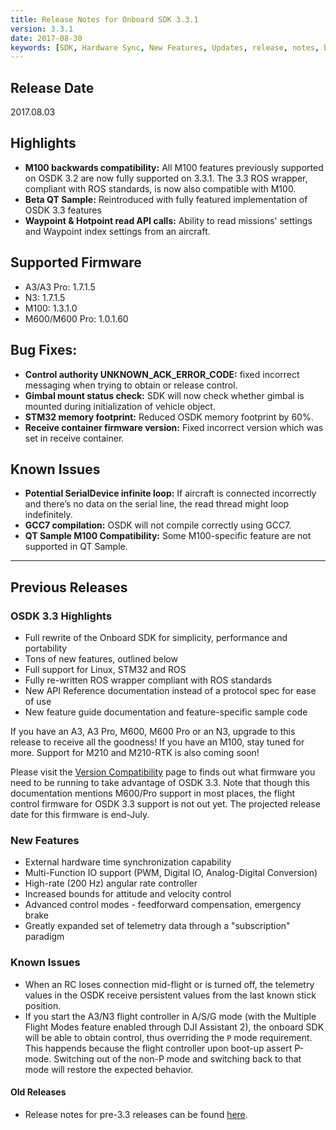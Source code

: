 ```yaml
---
title: Release Notes for Onboard SDK 3.3.1
version: 3.3.1
date: 2017-08-30
keywords: [SDK, Hardware Sync, New Features, Updates, release, notes, bugs, M100, Qt]
---
```


## Release Date

2017.08.03

## Highlights

- **M100 backwards compatibility:** All M100 features previously supported on OSDK 3.2 are now fully supported on 3.3.1. The 3.3 ROS wrapper, compliant with ROS standards, is now also compatible with M100.
- **Beta QT Sample:** Reintroduced with fully featured implementation of OSDK 3.3 features
- **Waypoint & Hotpoint read API calls:** Ability to read missions' settings and Waypoint index settings from an aircraft.

## Supported Firmware
- A3/A3 Pro: 1.7.1.5
- N3: 1.7.1.5
- M100: 1.3.1.0
- M600/M600 Pro: 1.0.1.60

## Bug Fixes:
- **Control authority UNKNOWN_ACK_ERROR_CODE:** fixed incorrect messaging when trying to obtain or release control.
- **Gimbal mount status check:** SDK will now check whether gimbal is mounted during initialization of vehicle object.
- **STM32 memory footprint:** Reduced OSDK memory footprint by 60%.
- **Receive container firmware version:** Fixed incorrect version which was set in receive container.

## Known Issues
- **Potential SerialDevice infinite loop:** If aircraft is connected incorrectly and there’s no data on the serial line, the read thread might loop indefinitely.
- **GCC7 compilation:** OSDK will not compile correctly using GCC7.
- **QT Sample M100 Compatibility:** Some M100-specific feature are not supported in QT Sample.

<hr>

## Previous Releases

### OSDK 3.3 Highlights

- Full rewrite of the Onboard SDK for simplicity, performance and portability
- Tons of new features, outlined below
- Full support for Linux, STM32 and ROS
- Fully re-written ROS wrapper compliant with ROS standards
- New API Reference documentation instead of a protocol spec for ease of use
- New feature guide documentation and feature-specific sample code

If you have an A3, A3 Pro, M600, M600 Pro or an N3, upgrade to this release to receive all the goodness! If you have an M100, stay tuned for more. Support for M210 and M210-RTK is also coming soon!

Please visit the [Version Compatibility](../appendix/versioning.html) page to finds out what firmware you need to be running to take advantage of OSDK 3.3. Note that though this documentation mentions M600/Pro support in most places, the flight control firmware for OSDK 3.3 support is not out yet. The projected release date for this firmware is end-July.

### New Features

- External hardware time synchronization capability
- Multi-Function IO support (PWM, Digital IO, Analog-Digital Conversion)
- High-rate (200 Hz) angular rate controller
- Increased bounds for attitude and velocity control
- Advanced control modes - feedforward compensation, emergency brake
- Greatly expanded set of telemetry data through a "subscription" paradigm

### Known Issues

- When an RC loses connection mid-flight or is turned off, the telemetry values in the OSDK receive persistent values from the last known stick position.
- If you start the A3/N3 flight controller in A/S/G mode (with the Multiple Flight Modes feature enabled through DJI Assistant 2), the onboard SDK will be able to obtain control, thus overriding the `P` mode requirement. This happends because the flight controller upon boot-up assert P-mode. Switching out of the non-P mode and switching back to that mode will restore the expected behavior.

#### Old Releases

- Release notes for pre-3.3 releases can be found [here](../M100-Docs/old-release-notes.html).